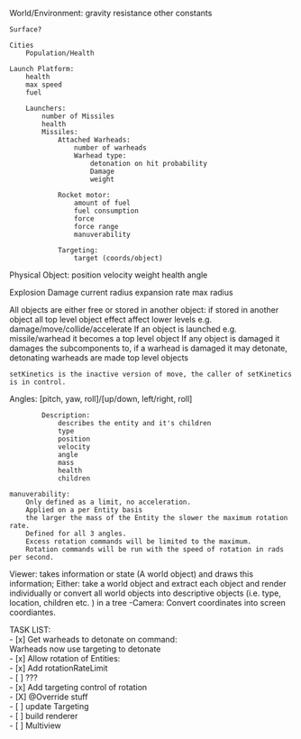World/Environment:
    gravity
    resistance
    other constants
    
    Surface?
    
    Cities
        Population/Health

    Launch Platform:
        health
        max speed
        fuel
    
        Launchers:
            number of Missiles
            health
            Missiles:
                Attached Warheads:
                    number of warheads
                    Warhead type:
                        detonation on hit probability
                        Damage
                        weight

                Rocket motor:
                    amount of fuel
                    fuel consumption
                    force
                    force range
                    manuverability
                
                Targeting:
                    target (coords/object)


Physical Object:
    position
    velocity
    weight
    health
    angle

Explosion
    Damage
    current radius
    expansion rate 
    max radius


All objects are either free or stored in another object:
    if stored in another object all top level object effect affect lower levels e.g. damage/move/collide/accelerate
    If an object is launched e.g. missile/warhead it becomes a top level object
    If any object is damaged it damages the subcomponents to, if a warhead is damaged it may detonate, detonating warheads are made top level objects
            
            
    setKinetics is the inactive version of move, the caller of setKinetics is in control. 

Angles:
    [pitch, yaw, roll]/[up/down, left/right, roll]
    


            Description:
                describes the entity and it's children
                type
                position
                velocity
                angle
                mass
                health
                children

    manuverability:
        Only defined as a limit, no acceleration.
        Applied on a per Entity basis
        the larger the mass of the Entity the slower the maximum rotation rate.
        Defined for all 3 angles.
        Excess rotation commands will be limited to the maximum.
        Rotation commands will be run with the speed of rotation in rads per second.



Viewer:
    takes information or state (A world object) and draws this information;
    Either:
        take a world object and extract each object and render individually
        or
        convert all world objects into descriptive objects (i.e. type, location, children etc. ) in a tree
    -Camera:
        Convert coordinates into screen coordiantes.



TASK LIST:  
    - [x] Get warheads to detonate on command:  
        Warheads now use targeting to detonate  
    - [x] Allow rotation of Entities:  
        - [x] Add rotationRateLimit  
        - [ ] ???  
        - [x] Add targeting control of rotation  
    - [X] @Override stuff    
    - [ ] update Targeting    
    - [ ] build renderer  
        - [ ] Multiview  
    

